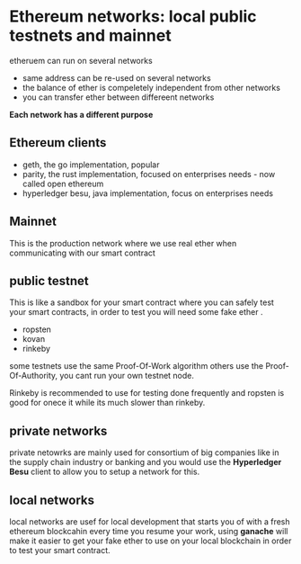 # Ethereum networks: local public testnets and mainnet

etheruem can run on several networks
- same address can be re-used on several networks
- the balance of ether is compeletely independent from other networks
- you can transfer ether between differeent networks


**Each network has a different purpose**

## Ethereum clients

- geth, the go implementation, popular
- parity, the rust implementation, focused on enterprises needs - now called open ethereum
- hyperledger besu, java implementation, focus on enterprises needs

## Mainnet

This is the production network where we use real ether when communicating with our smart contract

## public testnet

This is like a sandbox for your smart contract where you can safely test your smart contracts, in order to test you will need some fake ether .

- ropsten
- kovan
- rinkeby

some testnets use the same Proof-Of-Work algorithm others use the Proof-Of-Authority, you cant run your own testnet node.

Rinkeby is recommended to use for testing done frequently and ropsten is good for onece it while its much slower than rinkeby.

## private networks 

private netowrks are mainly used for consortium of big companies like in the supply chain industry or banking and you would use the **Hyperledger Besu** client to allow you to setup a network for this.

## local networks 

local networks are usef for local development that starts you of with a fresh ethereum blockcahin every time you resume your work, using **ganache** will make it easier to get your fake ether to use on your local blockchain in order to test your smart contract.
